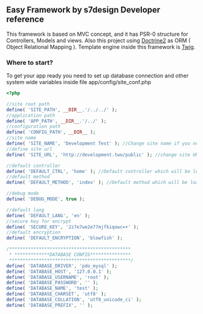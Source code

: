 ## Easy Framework by s7design Developer reference

This framework is based on MVC concept, and it has PSR-0 structure for Controllers, Models and views. Also this project
using [Doctrine2](http://www.doctrine-project.org/) as ORM ( Object Relational Mapping ). Template engine inside this 
framework is [Twig](http://twig.sensiolabs.org/).

### Where to start?
To get your app ready you need to set up database connection and other system wide variables inside file
app/config/site_conf.php
```php
<?php

//site root path
define( 'SITE_PATH', __DIR__.'/../../' );
//application path
define( 'APP_PATH', __DIR__.'/../' );
//configuration path
define( 'CONFIG_PATH', __DIR__ );
//site name
define( 'SITE_NAME', 'Development Test' ); //Change site name if you need to, this is used to show site name in <title> tag
//define site url
define( 'SITE_URL', 'http://development.two/public' ); //change site URL

//default controller
define( 'DEFAULT_CTRL', 'home' ); //Default controller which will be loaded if user hit root
//default method
define( 'DEFAULT_METHOD', 'index' ); //Default method which will be loaded if user hit root

//debug mode
define( 'DEBUG_MODE', true );

//default lang
define( 'DEFAULT_LANG', 'en' );
//secure key for encrypt
define( 'SECURE_KEY', '2z7e7we2e77mjfkiqowc=+' );
//default encryption
define( 'DEFAULT_ENCRYPTION', 'blowfish' );

/*********************************************
 * *************DATABASE CONFIG***************
 *********************************************/
define( 'DATABASE_DRIVER', 'pdo_mysql' );
define( 'DATABASE_HOST', '127.0.0.1' );
define( 'DATABASE_USERNAME', 'root' );
define( 'DATABASE_PASSWORD', '' );
define( 'DATABASE_NAME', 'test' );
define( 'DATABASE_CHARSET', 'utf8' );
define( 'DATABASE_COLLATION', 'utf8_unicode_ci' );
define( 'DATABASE_PREFIX', '' );
```



